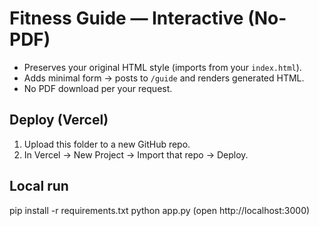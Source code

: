 
# Fitness Guide — Interactive (No-PDF)

- Preserves your original HTML style (imports <head> from your `index.html`).
- Adds minimal form → posts to `/guide` and renders generated HTML.
- No PDF download per your request.

## Deploy (Vercel)
1) Upload this folder to a new GitHub repo.
2) In Vercel → New Project → Import that repo → Deploy.

## Local run
pip install -r requirements.txt
python app.py
(open http://localhost:3000)
